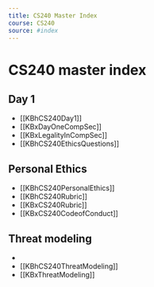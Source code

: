 ```yaml
---
title: CS240 Master Index
course: CS240
source: #index 
---
```


# CS240 master index

## Day 1
- [[KBhCS240Day1]]
- [[KBxDayOneCompSec]]
- [[KBxLegalityInCompSec]]
- [[KBhCS240EthicsQuestions]]

## Personal Ethics
- [[KBhCS240PersonalEthics]]
- [[KBhCS240Rubric]]
- [[KBxCS240Rubric]]
- [[KBxCS240CodeofConduct]]

## Threat modeling
- 
- [[KBhCS240ThreatModeling]] 
- [[KBxThreatModeling]]


